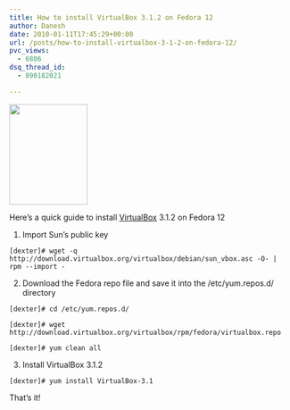 ```yaml
---
title: How to install VirtualBox 3.1.2 on Fedora 12
author: Danesh
date: 2010-01-11T17:45:29+00:00
url: /posts/how-to-install-virtualbox-3-1-2-on-fedora-12/
pvc_views:
  - 6806
dsq_thread_id:
  - 890182021

---
```

<img loading="lazy" class="alignnone size-full wp-image-1953" title="vbox_logo2_gradient" src="/wp-content/uploads/2010/01/vbox_logo2_gradient.png" alt="" width="140" height="180" />

Here&#8217;s a quick guide to install [VirtualBox][1] 3.1.2 on Fedora 12

1. Import Sun&#8217;s public key

`[dexter]# wget -q http://download.virtualbox.org/virtualbox/debian/sun_vbox.asc -O- | rpm --import -`

2. Download the Fedora repo file and save it into the /etc/yum.repos.d/ directory

`[dexter]# cd /etc/yum.repos.d/`

`[dexter]# wget http://download.virtualbox.org/virtualbox/rpm/fedora/virtualbox.repo`

`[dexter]# yum clean all`

3. Install VirtualBox 3.1.2

`[dexter]# yum install VirtualBox-3.1`

That&#8217;s it!

 [1]: http://www.virtualbox.org/wiki/Linux_Downloads